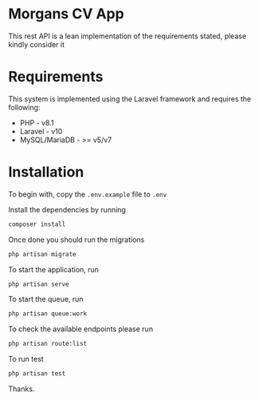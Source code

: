 # Morgans CV App

This rest API is a lean implementation of the requirements stated, please kindly consider it

# Requirements

This system is implemented using the Laravel framework and requires the following:
* PHP - v8.1
* Laravel - v10
* MySQL/MariaDB - >= v5/v7

# Installation
To begin with, copy the `.env.example` file to `.env`

Install the dependencies by running

```bash
composer install
```

Once done you should run the migrations

```bash
php artisan migrate
```

To start the application, run

```bash
php artisan serve
```

To start the queue, run

```bash
php artisan queue:work
```

To check the available endpoints please run
```bash
php artisan route:list
```

To run test

```bash
php artisan test
```

Thanks.
